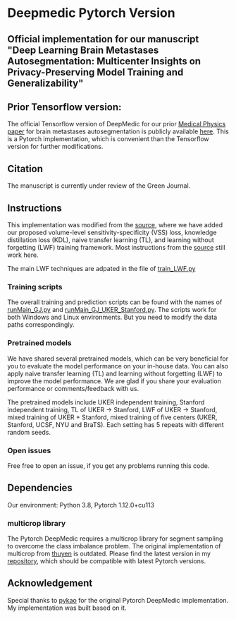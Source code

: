 # Deepmedic Pytorch Version

## Official implementation for our manuscript "Deep Learning Brain Metastases Autosegmentation: Multicenter Insights on Privacy-Preserving Model Training and Generalizability"

## Prior Tensorflow version:

The official Tensorflow version of DeepMedic for our prior [Medical Physics paper](https://doi.org/10.1002/mp.15863) for brain metastases autosegmentation is publicly available [here](https://github.com/YixingHuang/DeepMedicPlus). This is a Pytorch implementation, which is convenient than the Tensorflow version for further modifications.



## Citation

The manuscript is currently under review of the Green Journal.

## Instructions

This implementation was modified from the [source](https://github.com/pykao/BraTS2018-tumor-segmentation), where we have added our proposed volume-level sensitivity-specificity (VSS) loss, knowledge distillation loss (KDL), naive transfer learning (TL), and learning without forgetting (LWF) training framework. Most instructions from the [source](https://github.com/pykao/BraTS2018-tumor-segmentation) still work here.

The main LWF techniques are adpated in the file of [train_LWF.py](https://github.com/YixingHuang/DeepMedicPytorch/blob/main/train_LWF.py)

### Training scripts

The overall training and prediction scripts can be found with the names of [runMain_GJ.py](https://github.com/YixingHuang/DeepMedicPytorch/blob/main/runMain_GJ.py) and [runMain_GJ_UKER_Stanford.py](https://github.com/YixingHuang/DeepMedicPytorch/blob/main/runMain_GJ_UKER_Stanford.py). The scripts work for both Windows and Linux environments. But you need to modify the data paths correspondingly.

### Pretrained models

We have shared several pretrained models, which can be very beneficial for you to evaluate the model performance on your in-house data. You can also apply naive transfer learning (TL) and learning without forgetting (LWF) to improve the model performance. We are glad if you share your evaluation performance or comments/feedback with us.

The pretrained models include UKER independent training, Stanford independent training, TL of UKER -> Stanford, LWF of UKER -> Stanford, mixed training of UKER + Stanford, mixed training of five centers (UKER, Stanford, UCSF, NYU and BraTS). Each setting has 5 repeats with different random seeds.

### Open issues

Free free to open an issue, if you get any problems running this code.

## Dependencies

Our environment: Python 3.8, Pytorch 1.12.0+cu113

### multicrop library
The Pytorch DeepMedic requires a multicrop library for segment sampling to overcome the class imbalance problem. The original implementation of multicrop from [thuyen](https://github.com/thuyen/multicrop) is outdated. Please find the latest version in my [repository](https://github.com/YixingHuang/multicrop), which should be compatible with latest Pytorch versions.


## Acknowledgement
Special thanks to [pykao](https://github.com/pykao/BraTS2018-tumor-segmentation) for the original Pytorch DeepMedic implementation. My implementation was built based on it.
